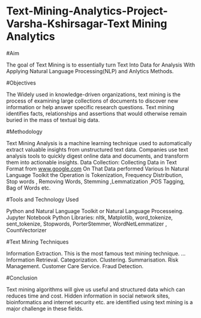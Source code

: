 # Text-Mining-Analytics-Project-Varsha-Kshirsagar-Text Mining Analytics
#Aim

The goal of Text Mining is to essentially turn Text Into Data for Analysis With Applying Natural Language Processing(NLP) and Anlytics Methods.

#Objectives

The Widely used in knowledge-driven organizations, text mining is the process of examining large collections of documents to discover new information or help answer specific research questions. Text mining identifies facts, relationships and assertions that would otherwise remain buried in the mass of textual big data.

#Methodology

Text Mining Analysis is a machine learning technique used to automatically extract valuable insights from unstructured text data. Companies use text analysis tools to quickly digest online data and documents, and transform them into actionable insights.
Data Collection: Collecting Data in Text Format from www.google.com
On That Data performed Various In Natural Language Toolkit the Operation is Tokenization, Frequency Distribution, Stop words , Removing Words, Stemming ,Lemmatization ,POS Tagging, Bag of Words etc.

#Tools and Technology Used

Python and Natural Language Toolkit or Natural Language Processeing.
Jupyter Notebook
Python Libraries: nltk, Matplotlib, word_tokenize, sent_tokenize, Stopwords, PorterStemmer, WordNetLemmatizer , CountVectorizer

#Text Mining Techniques

Information Extraction. This is the most famous text mining technique. ...
Information Retrieval.
Categorization.
Clustering.
Summarisation.
Risk Management.
Customer Care Service.
Fraud Detection.

#Conclusion

Text mining algorithms will give us useful and structured data which can reduces time and cost. Hidden information in social network sites, bioinformatics and internet security etc. are identified using text mining is a major challenge in these fields.
